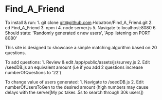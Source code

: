 # Find_A_Friend

To install & run:
    1. git clone git@github.com:Hobatron/Find_A_Friend.git
    2. cd Find_A_Friend
    3. npm i
    4. node server.js
    5. Navigate to localhost:8080
    6. Should state: 'Randomly generated x new users', 'App listening on PORT 8080'

This site is designed to showcase a simple matching algorithm based on 20 questions.

To add questions:
    1. Review & edit /app/public/assets/js/survey.js
    2. Edit /seedDB.js an equivalent amount (i.e if you add 2 questions increase numberOfQuestions to '22')

To change value of users generated:
    1. Navigate to /seedDB.js
    2. Edit numberOfUsersToGen to the desired amount (high numbers may cause delays with the server[My pc takes .5s to search through 30k users])